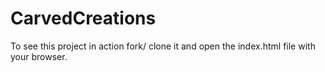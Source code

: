 # CarvedCreations
To see this project in action fork/ clone it and open the index.html file with your browser.

